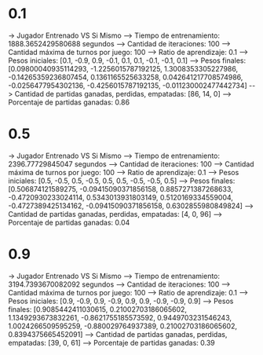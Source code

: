 # 0.1
-> Jugador Entrenado VS Si Mismo
--> Tiempo de entrenamiento: 1888.3652429580688 segundos
--> Cantidad de iteraciones: 100
--> Cantidad máxima de turnos por juego: 100
--> Ratio de aprendizaje: 0.1
--> Pesos iniciales: [0.1, -0.9, 0.9, -0.1, 0.1, 0.1, -0.1, -0.1, 0.1]
--> Pesos finales: [0.09800040935114293, -1.2256015787192125, 1.3008353305227986, -0.14265359236807454, 0.1361165525633258, 0.042641217708574986, -0.0256477954302136, -0.4256015787192135, -0.011230002477442734]
--> Cantidad de partidas ganadas, perdidas, empatadas: [86, 14, 0]
--> Porcentaje de partidas ganadas: 0.86

# 0.5
-> Jugador Entrenado VS Si Mismo
--> Tiempo de entrenamiento: 2396.77729845047 segundos
--> Cantidad de iteraciones: 100
--> Cantidad máxima de turnos por juego: 100
--> Ratio de aprendizaje: 0.1
--> Pesos iniciales: [0.5, -0.5, 0.5, -0.5, 0.5, 0.5, -0.5, -0.5, 0.5]
--> Pesos finales: [0.506874121589275, -0.09415090371856158, 0.8857271387268633, -0.4720930233024114, 0.5343013931803149, 0.5120169334559004, -0.4727389425134162, -0.09415090371856158, 0.6302855980849824]
--> Cantidad de partidas ganadas, perdidas, empatadas: [4, 0, 96]
--> Porcentaje de partidas ganadas: 0.04

# 0.9
-> Jugador Entrenado VS Si Mismo
--> Tiempo de entrenamiento: 3194.7393670082092 segundos
--> Cantidad de iteraciones: 100
--> Cantidad máxima de turnos por juego: 100
--> Ratio de aprendizaje: 0.1
--> Pesos iniciales: [0.9, -0.9, 0.9, -0.9, 0.9, 0.9, -0.9, -0.9, 0.9]
--> Pesos finales: [0.9085442411030615, 0.21002703186065602, 1.1349293673832261, -0.8621755185573592, 0.9449703231546243, 1.0024266509595259, -0.880029764937389, 0.21002703186065602, 0.8394375665452091]
--> Cantidad de partidas ganadas, perdidas, empatadas: [39, 0, 61]
--> Porcentaje de partidas ganadas: 0.39